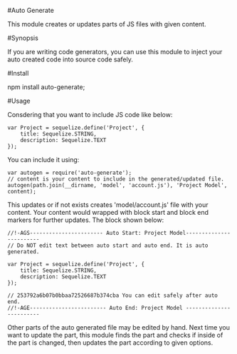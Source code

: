 #Auto Generate

This module creates or updates parts of JS files with given content.

#Synopsis

If you are writing code generators, you can use this module to inject your auto created code into source code safely.

#Install

npm install auto-generate;

#Usage

Consdering that you want to include JS code like below:

```
var Project = sequelize.define('Project', {
    title: Sequelize.STRING,
    description: Sequelize.TEXT
});
```

You can include it using:

```
var autogen = require('auto-generate');
// content is your content to include in the generated/updated file.
autogen(path.join(__dirname, 'model', 'account.js'), 'Project Model', content);
```

This updates or if not exists creates 'model/account.js' file with your content. Your content would wrapped with block
start and block end markers for further updates. The block shown below:

```
//!-AGS----------------------- Auto Start: Project Model------------------------
// Do NOT edit text between auto start and auto end. It is auto generated.

var Project = sequelize.define('Project', {
    title: Sequelize.STRING,
    description: Sequelize.TEXT
});

// 253792a6b07b0bbaa72526687b374cba You can edit safely after auto end.
//!-AGE------------------------ Auto End: Project Model ------------------------
```

Other parts of the auto generated file may be edited by hand. Next time you want to update the part, this module
finds the part and checks if inside of the part is changed, then updates the part according to given options.


